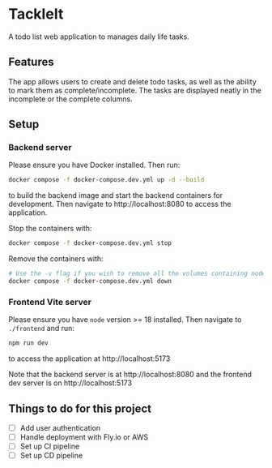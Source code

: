 # TackleIt

A todo list web application to manages daily life tasks.

## Features

The app allows users to create and delete todo tasks, as well as the ability to mark them as complete/incomplete. The tasks are displayed neatly in the incomplete or the complete columns.

## Setup

### Backend server

Please ensure you have Docker installed. Then run:

```bash
docker compose -f docker-compose.dev.yml up -d --build
```

to build the backend image and start the backend containers for development. Then navigate to http://localhost:8080 to access the application.

Stop the containers with:

```bash
docker compose -f docker-compose.dev.yml stop
```

Remove the containers with:

```bash
# Use the -v flag if you wish to remove all the volumes containing node modules and static assets
docker compose -f docker-compose.dev.yml down
```

### Frontend Vite server

Please ensure you have `node` version >= 18 installed. Then navigate to `./frontend` and run:

```bash
npm run dev
```

to access the application at http://localhost:5173

Note that the backend server is at http://localhost:8080 and the frontend dev server is on http://localhost:5173

## Things to do for this project

- [ ] Add user authentication
- [ ] Handle deployment with Fly.io or AWS
- [ ] Set up CI pipeline
- [ ] Set up CD pipeline
